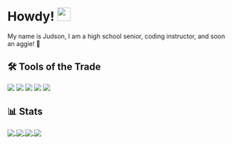 # Howdy! <img src="https://raw.githubusercontent.com/MartinHeinz/MartinHeinz/master/wave.gif" width="30px">

My name is Judson, I am a high school senior, coding instructor, and soon an aggie! 🙏

## 🛠️ Tools of the Trade
![](https://img.shields.io/badge/Code-Python-informational?style=flat&logo=python&logoColor=white&color=blue)
![](https://img.shields.io/badge/Code-Java-informational?style=flat&logo=java&logoColor=white&color=blue)
![](https://img.shields.io/badge/Code-Python-informational?style=flat&logo=python&logoColor=white&color=blue)
![](https://img.shields.io/badge/OS-Mac-informational?style=flat&logo=apple&logoColor=white&color=blue)
![](https://img.shields.io/badge/OS-Linux-informational?style=flat&logo=linux&logoColor=white&color=blue)


## 📊 Stats
<a href="https://github.com/judz5/judz5">
  <img align="center" src="https://github-readme-stats.vercel.app/api/top-langs/?username=judz5&layout=compact&theme=github_dark&card_width=255" />
</a>
<a href="https://github.com/judz5/judz5">
  <img align="center" src="https://github-readme-stats.vercel.app/api?username=judz5&show_icons=true&theme=github_dark&line_height=20&include_all_commits=true" />
</a>
<a href="https://github.com/judz5/PyJump">
  <img align="center" src="https://github-readme-stats.vercel.app/api/pin/?username=judz5&repo=PyJump&theme=github_dark" />
</a>
<a href="https://github.com/judz5/PyCrack">
  <img align="center" src="https://github-readme-stats.vercel.app/api/pin/?username=judz5&repo=PyCrack&theme=github_dark" />
</a>





